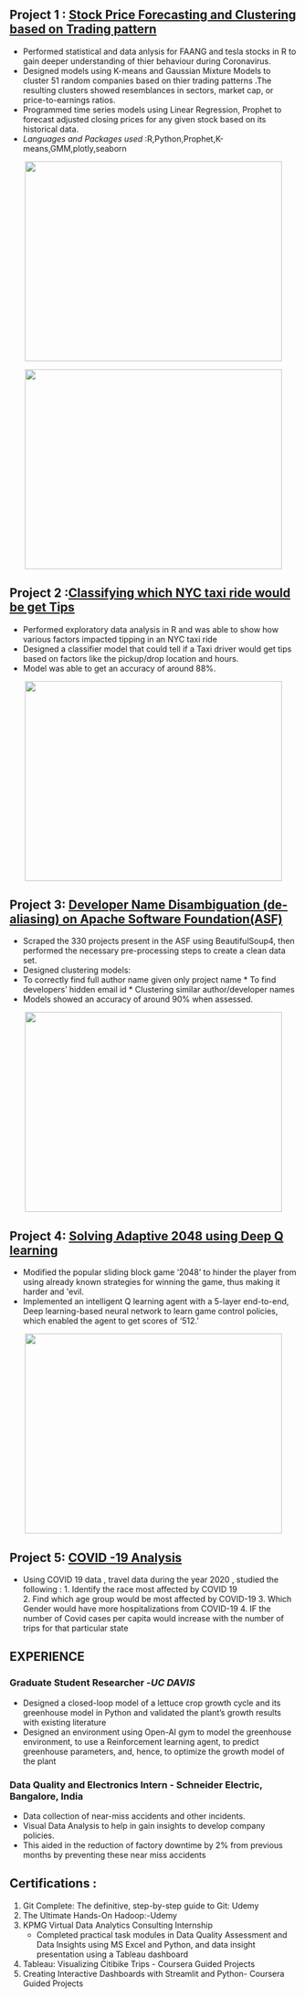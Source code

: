 

## Project 1 : [Stock Price Forecasting and Clustering based on Trading pattern](https://github.com/anirudhsuresh/Stock-Market)              
* Performed statistical and data anlysis for FAANG and tesla stocks in R to gain deeper understanding of thier behaviour during Coronavirus. 
*	Designed models using K-means and Gaussian Mixture Models to cluster 51 random companies based on thier trading patterns .The resulting clusters showed resemblances in sectors, market cap, or price-to-earnings ratios.
*	Programmed time series models using Linear Regression, Prophet to forecast adjusted closing prices for any given stock based on its historical data. 
* *Languages and Packages used* :R,Python,Prophet,K-means,GMM,plotly,seaborn
<p align="center">
<img src="https://user-images.githubusercontent.com/56661161/112733980-41b3b380-8f00-11eb-8889-c59afb5a9436.JPG" width="450" height="350">
</p>
<p align="center">
<img src="https://user-images.githubusercontent.com/56661161/112734009-5ee88200-8f00-11eb-8f08-7f6a4a23cc41.JPG" width="450" height="350">
</p>

## Project 2 :[Classifying which NYC taxi ride would be get Tips](https://github.com/anirudhsuresh/Green_taxi_Tip_Classifier)
*	Performed exploratory data analysis in R and was able to show how various factors impacted tipping in an NYC taxi ride 
*	Designed a classifier model that could tell if a Taxi driver would get tips based on factors like the pickup/drop location and hours. 
*	Model was able to get an accuracy of around 88%.

<p align="center">
<img src="https://user-images.githubusercontent.com/56661161/112734033-8e978a00-8f00-11eb-8c96-29e758622c79.jpg" width="450" height="350">
</p>

## Project 3: [Developer Name Disambiguation (de-aliasing) on Apache Software Foundation(ASF)](https://github.com/anirudhsuresh/Final-Project-for-ECS-189L---Developer-Name-Disambiguation)

* Scraped the 330 projects present in the ASF using BeautifulSoup4, then performed the necessary pre-processing steps to create a clean data set.
* Designed clustering models:
* To correctly find full author name given only project name 
        * To find developers’ hidden email id 
        * Clustering similar author/developer names
* Models showed an accuracy of around 90% when assessed.

<p align="center">
<img src="https://user-images.githubusercontent.com/56661161/112734062-ae2eb280-8f00-11eb-9f7c-5331abbc2540.png" width="450" height="350">
</p>


## Project 4: [Solving Adaptive 2048 using Deep Q learning](https://github.com/anirudhsuresh/Deep-Q-learning-on-adaptive-2048-Game)

* Modified the popular sliding block game ‘2048’ to hinder the player from using already known strategies for winning the game, thus making it harder and 'evil. 
* Implemented an intelligent Q learning agent with a 5-layer end-to-end, Deep learning-based neural network to learn game control policies, which enabled the agent to get scores of ‘512.’ 

<p align="center">
<img src="https://user-images.githubusercontent.com/56661161/112734369-97895b00-8f02-11eb-9dcb-1bc535f29038.png" width="450" height="350">
</p>

## Project 5: [COVID -19 Analysis](https://github.com/anirudhsuresh/ECI_254_project1_covid_analysis) 
* Using COVID 19 data , travel data during the year 2020 , studied the following :
        1.  Identify the race most affected by COVID 19  
        2.  Find which age group would be most affected by COVID-19
        3.  Which Gender would have more hospitalizations from COVID-19
        4.  IF the number of Covid cases per capita would increase with the number of trips for that particular state 



## EXPERIENCE 
### Graduate Student Researcher -*UC DAVIS*
* Designed a closed-loop model of a lettuce crop growth cycle and its greenhouse model in Python and validated the plant’s growth results with existing literature
* Designed an environment using Open-AI gym to model the greenhouse environment, to use a Reinforcement learning agent, to predict greenhouse parameters, and, hence, to optimize the growth model of the plant 

### Data Quality and Electronics Intern - Schneider Electric, Bangalore, India			                                   
* Data collection of near-miss accidents and other incidents. 
* Visual Data Analysis to help in gain insights to develop company policies. 
* This aided in the reduction of factory downtime by 2% from previous months by preventing these near miss accidents 

## Certifications :
1. Git Complete: The definitive, step-by-step guide to Git: Udemy						              
2. The Ultimate Hands-On Hadoop:-Udemy 								              
3. KPMG Virtual Data Analytics Consulting Internship								         
    * Completed practical task modules in Data Quality Assessment and Data Insights using MS Excel and Python, and data insight presentation using a Tableau dashboard
4. Tableau: Visualizing Citibike Trips - Coursera Guided Projects      					           	       
5. Creating Interactive Dashboards with Streamlit and Python- Coursera Guided Projects 			                            


